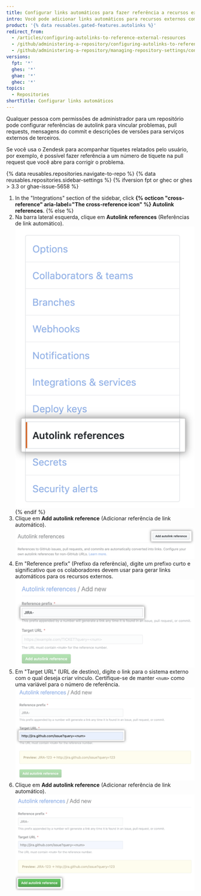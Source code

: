 ```yaml
---
title: Configurar links automáticos para fazer referência a recursos externos
intro: Você pode adicionar links automáticos para recursos externos como problemas do JIRA e tíquetes do Zendesk a fim de ajudar a otimizar o fluxo de trabalho.
product: '{% data reusables.gated-features.autolinks %}'
redirect_from:
  - /articles/configuring-autolinks-to-reference-external-resources
  - /github/administering-a-repository/configuring-autolinks-to-reference-external-resources
  - /github/administering-a-repository/managing-repository-settings/configuring-autolinks-to-reference-external-resources
versions:
  fpt: '*'
  ghes: '*'
  ghae: '*'
  ghec: '*'
topics:
  - Repositories
shortTitle: Configurar links automáticos
---
```


Qualquer pessoa com permissões de administrador para um repositório pode configurar referências de autolink para vincular problemas, pull requests, mensagens do commit e descrições de versões para serviços externos de terceiros.

Se você usa o Zendesk para acompanhar tíquetes relatados pelo usuário, por exemplo, é possível fazer referência a um número de tíquete na pull request que você abre para corrigir o problema.

{% data reusables.repositories.navigate-to-repo %}
{% data reusables.repositories.sidebar-settings %}
{% ifversion fpt or ghec or ghes > 3.3 or ghae-issue-5658 %}
1. In the "Integrations" section of the sidebar, click **{% octicon "cross-reference" aria-label="The cross-reference icon" %} Autolink references**.
{% else %}
1. Na barra lateral esquerda, clique em **Autolink references** (Referências de link automático). ![Guia Autolink references (Referências de link automático) na barra lateral esquerda](/assets/images/help/repository/autolink-references-tab.png)
{% endif %}
1. Clique em **Add autolink reference** (Adicionar referência de link automático). ![Botão para preencher informações de referência de link automático](/assets/images/help/repository/add-autolink-reference-details.png)
5. Em "Reference prefix" (Prefixo da referência), digite um prefixo curto e significativo que os colaboradores devem usar para gerar links automáticos para os recursos externos. ![Campo para digitar abreviação de sistema externo](/assets/images/help/repository/add-reference-prefix-field.png)
6. Em "Target URL" (URL de destino), digite o link para o sistema externo com o qual deseja criar vínculo. Certifique-se de manter `<num>` como uma variável para o número de referência. ![Campo para digitar URL para sistema externo](/assets/images/help/repository/add-target-url-field.png)
7. Clique em **Add autolink reference** (Adicionar referência de link automático). ![Botão para adicionar referência de link automático](/assets/images/help/repository/add-autolink-reference.png)
